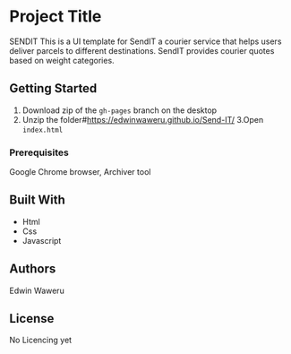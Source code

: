 # Project Title
SENDIT
This is a UI template for SendIT a courier service that helps users deliver parcels to different destinations. SendIT
provides courier quotes based on weight categories.

## Getting Started

1. Download zip of the `gh-pages` branch on the desktop
2. Unzip the folder#https://edwinwaweru.github.io/Send-IT/
3.Open `index.html`

### Prerequisites

Google Chrome browser, Archiver tool


## Built With

* Html
* Css
* Javascript

## Authors
Edwin Waweru


## License

No Licencing yet
